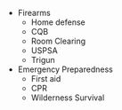- Firearms
	- Home defense
	- CQB
	- Room Clearing
	- USPSA
	- Trigun
- Emergency Preparedness 
	- First aid
	- CPR
	- Wilderness Survival


